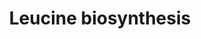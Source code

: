 ---
annotations:
- id: PW:0001270
  parent: classic metabolic pathway
  type: Pathway Ontology
  value: leucine biosynthetic pathway
- id: PW:0000002
  parent: classic metabolic pathway
  type: Pathway Ontology
  value: classic metabolic pathway
authors:
- M.Braymer
- MaintBot
- Ddigles
- Egonw
- Mkutmon
- Eweitz
- Khanspers
citedin: ''
communities: []
description: 'The biosynthesis of branched-chain amino acids (BCAA) in S. cerevisiae
  involves a common pathway that metabolizes pyruvate to valine or -ketobutyrate (derived
  from threonine) to isoleucine. This pathway occurs in the mitochondrion until the
  final step, where the immediate precursor to valine or isoleucine is converted to
  its respective amino acid either in the mitochondrion (via Bat1p) or the cytosol
  (via Bat2p). In a branch of the common pathway, valines immediate precursor can
  instead be converted to -isopropylmalate via -isopropylmalate synthase (Leu4p and
  Leu9p), which is subsequently exported to the cytosol and metabolized to leucine
  in three additional steps.  Many genes in the common pathway of BCAA biosynthesis
  are induced by Gcn4 in response to starvation for any amino acid. Additionally,
  the flow of substrates into valine, isoleucine, or leucine biosynthesis is controlled
  depending on the concentration of each of the three amino acids. Threonine deaminase
  (Ilv1p), which converts threonine to -ketobutyrate for isoleucine biosynthesis,
  is inhibited by high concentrations of isoleucine. This inhibition is reversed by
  valine; however, high concentrations of both isoleucine and valine will also result
  in inhibition. Acetohydroxyacid synthase (AHAS; Ilv2p), which catalyzes the first
  step in the common pathway of BCAA biosynthesis, is subject to feedback inhibition
  by valine. Likewise, -isopropylmalate synthase (Leu4p and Leu9p) is also feedback
  inhibited by its end product, leucine.  Description from YeastPathways superpathway
  of branched chain amino acid biosynthesis. SOURCE: SGD pathways, http://pathway.yeastgenome.org/server.html'
last-edited: 2025-06-21
ndex: null
organisms:
- Saccharomyces cerevisiae
redirect_from:
- /index.php/Pathway:WP180
- /instance/WP180
- /instance/WP180_r139499
revision: r139499
schema-jsonld:
- '@context': https://schema.org/
  '@id': https://wikipathways.github.io/pathways/WP180.html
  '@type': Dataset
  creator:
    '@type': Organization
    name: WikiPathways
  description: 'The biosynthesis of branched-chain amino acids (BCAA) in S. cerevisiae
    involves a common pathway that metabolizes pyruvate to valine or -ketobutyrate
    (derived from threonine) to isoleucine. This pathway occurs in the mitochondrion
    until the final step, where the immediate precursor to valine or isoleucine is
    converted to its respective amino acid either in the mitochondrion (via Bat1p)
    or the cytosol (via Bat2p). In a branch of the common pathway, valines immediate
    precursor can instead be converted to -isopropylmalate via -isopropylmalate synthase
    (Leu4p and Leu9p), which is subsequently exported to the cytosol and metabolized
    to leucine in three additional steps.  Many genes in the common pathway of BCAA
    biosynthesis are induced by Gcn4 in response to starvation for any amino acid.
    Additionally, the flow of substrates into valine, isoleucine, or leucine biosynthesis
    is controlled depending on the concentration of each of the three amino acids.
    Threonine deaminase (Ilv1p), which converts threonine to -ketobutyrate for isoleucine
    biosynthesis, is inhibited by high concentrations of isoleucine. This inhibition
    is reversed by valine; however, high concentrations of both isoleucine and valine
    will also result in inhibition. Acetohydroxyacid synthase (AHAS; Ilv2p), which
    catalyzes the first step in the common pathway of BCAA biosynthesis, is subject
    to feedback inhibition by valine. Likewise, -isopropylmalate synthase (Leu4p and
    Leu9p) is also feedback inhibited by its end product, leucine.  Description from
    YeastPathways superpathway of branched chain amino acid biosynthesis. SOURCE:
    SGD pathways, http://pathway.yeastgenome.org/server.html'
  keywords:
  - (2R,3S)-3-isopropylmalate
  - (2S)-2-isopropylmalate
  - 2-oxoglutarate
  - 3-methyl-2-oxobutanoate
  - 4-methyl-2-oxopentanoate
  - BAT1
  - BAT2
  - CO₂
  - Coenzyme A
  - H⁺
  - H₂O
  - L-glutamate
  - L-leucine
  - LEU1
  - LEU2
  - LEU4
  - LEU9
  - NAD+
  - NADH
  - acetyl-CoA
  license: CC0
  name: Leucine biosynthesis
seo: CreativeWork
title: Leucine biosynthesis
wpid: WP180
---